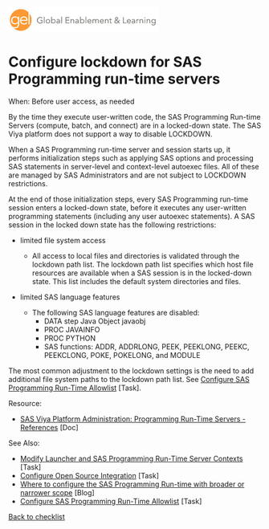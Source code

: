 ![Global Enablement & Learning](/img/gel_banner_logo_tech-partners.jpg)

# Configure lockdown for SAS Programming run-time servers

<!--
SortString: 0400
Description: Configure lockdown for SAS Programming Run-Time servers
Tags: New,Initial,Done
Topic: SAS Programming Run-time
Essential: -
Authors: Scott McCauley,David Stern
-->
When: Before user access, as needed

By the time they execute user-written code, the SAS Programming Run-time Servers (compute, batch, and connect) are in a locked-down state. The SAS Viya platform does not support a way to disable LOCKDOWN.

When a SAS Programming run-time server and session starts up, it performs
initialization steps such as applying SAS options and processing SAS statements
in server-level and context-level autoexec files. All of these are managed by
SAS Administrators and are not subject to LOCKDOWN restrictions.

At the end of those initialization steps, every SAS Programming run-time session
enters a locked-down state, before it executes any user-written programming
statements (including any user autoexec statements). A SAS session in the locked
down state has the following restrictions:

* limited file system access
  * All access to local files and directories is validated through the lockdown path list. The lockdown path list specifies which host file resources are available when a SAS session is in the locked-down state. This list includes the default system directories and files.

* limited SAS language features
  * The following SAS language features are disabled:
    * DATA step Java Object javaobj
    * PROC JAVAINFO
    * PROC PYTHON
    * SAS functions: ADDR, ADDRLONG, PEEK, PEEKLONG, PEEKC, PEEKCLONG, POKE, POKELONG, and MODULE

The most common adjustment to the lockdown settings is the need to add additional file system paths to the lockdown path list. See [Configure SAS Programming Run-Time Allowlist](./configure_programming_allowlist.md) [Task].

Resource:

* [SAS Viya Platform Administration: Programming Run-Time Servers - References](https://go.documentation.sas.com/doc/en/sasadmincdc/default/calsrvpgm/p04d9diqt9cjqnn1auxc3yl1ifef.htm) [Doc]

See Also:

* [Modify Launcher and SAS Programming Run-Time Server Contexts](modify_programming_launcher_server_contexts.md) [Task]
* [Configure Open Source Integration](configure_open_source_integration.md) [Task]
* [Where to configure the SAS Programming Run-time with broader or narrower scope](https://communities.sas.com/t5/SAS-Communities-Library/Where-to-configure-the-SAS-Programming-Run-time-with-broader-or/ta-p/846124) [Blog]
* [Configure SAS Programming Run-Time Allowlist](./configure_programming_allowlist.md) [Task]

[Back to checklist](../checklist.md)